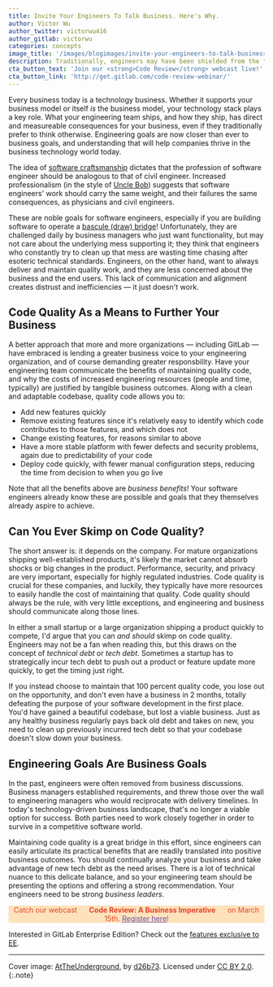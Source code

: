 ```yaml
---
title: Invite Your Engineers To Talk Business. Here's Why.
author: Victor Wu
author_twitter: victorwu416
author_gitlab: victorwu
categories: concepts
image_title: '/images/blogimages/invite-your-engineers-to-talk-business-heres-why.jpg'
description: Traditionally, engineers may have been shielded from the "business parts" of the organization. In today's technology landscape, that's no longer a viable option.
cta_button_text: 'Join our <strong>Code Review</strong> webcast live!'
cta_button_link: 'http://get.gitlab.com/code-review-webinar/'
---
```


Every business today is a technology business. Whether it supports your business model or itself _is_ the business model, your technology stack plays a key role. What your engineering team ships, and how they ship, has direct and measureable consequences for your business, even if they traditionally prefer to think otherwise. Engineering goals are now closer than ever to business goals, and understanding that will help companies thrive in the business technology world today. 

<!-- more -->

The idea of [software craftsmanship](https://en.wikipedia.org/wiki/Software_craftsmanship) dictates that the profession of software engineer should be analogous to that of civil engineer. Increased professionalism (in the style of [Uncle Bob](https://en.wikipedia.org/wiki/Robert_Cecil_Martin)) suggests that software engineers' work should carry the same weight, and their failures the same consequences, as physicians and civil engineers. 

These are noble goals for software engineers, especially if you are building software to operate a [bascule (draw) bridge](https://en.wikipedia.org/wiki/Bascule_bridge)! Unfortunately, they are challenged daily by business managers who just want functionality, but may not care about the underlying mess supporting it; they think that engineers who constantly try to clean up that mess are wasting time chasing after esoteric technical standards. Engineers, on the other hand, want to always deliver and maintain quality work, and they are less concerned about the business and the end users. This lack of communication and alignment creates distrust and inefficiencies — it just doesn't work. 

## Code Quality As a Means to Further Your Business

A better approach that more and more organizations — including GitLab — have embraced is lending a greater business voice to your engineering organization, and of course demanding greater responsbility. Have your engineering team communicate the benefits of maintaining quality code, and why the costs of increased engineering resources (people and time, typically) are justified by tangible business outcomes. Along with a clean and adaptable codebase, quality code allows you to:

* Add new features quickly
* Remove existing features since it's relatively easy to identify which code contributes to those features, and which does not
* Change existing features, for reasons similar to above
* Have a more stable platform with fewer defects and security problems, again due to predictability of your code
* Deploy code quickly, with fewer manual configuration steps, reducing the time from decision to when you go live

Note that all the benefits above are _business benefits_! Your software engineers already know these are possible and goals that they themselves already aspire to achieve. 

## Can You Ever Skimp on Code Quality?

The short answer is: it depends on the company. For mature organizations shipping well-established products, it's likely the market cannot absorb shocks or big changes in the product. Performance, security, and privacy are very important, especially for highly regulated industries. Code quality is crucial for these companies, and luckily, they typically have more resources to easily handle the cost of maintaining that quality. Code quality should always be the rule, with very little exceptions, and engineering and business should communicate along those lines.

In either a small startup or a large organization shipping a product quickly to compete, I'd argue that you can _and should_ skimp on code quality. Engineers may not be a fan when reading this, but this draws on the concept of _technical debt_ or _tech debt_. Sometimes a startup has to strategically incur tech debt to push out a product or feature update more quickly, to get the timing just right. 

If you instead choose to maintain that 100 percent quality code, you lose out on the opportunity, and don't even have a business in 2 months, totally defeating the purpose of your software development in the first place. You'd have gained a beautiful codebase, but lost a viable business. Just as any healthy business regularly pays back old debt and takes on new, you need to clean up previously incurred tech debt so that your codebase doesn't slow down your business. 

## Engineering Goals Are Business Goals

In the past, engineers were often removed from business discussions. Business managers established requirements, and threw those over the wall to engineering managers who would reciprocate with delivery timelines. In today's technology-driven business landscape, that's no longer a viable option for success. Both parties need to work closely together in order to survive in a competitive software world. 

Maintaining code quality is a great bridge in this effort, since engineers can easily articulate its practical benefits that are readily translated into positive business outcomes. You should continually analyze your business and take advantage of new tech debt as the need arises. There is a lot of technical nuance to this delicate balance, and so your engineering team should be presenting the options and offering a strong recommendation. Your engineers need to be strong _business leaders_.

<p class="alert alert-orange" style="background-color: rgba(252,163,38,.3); border-color: rgba(252,163,38,.3); color: rgb(226,67,41) !important; text-align: center;">Catch our webcast &nbsp;&nbsp;<i class="fa fa-gitlab" style="color:rgb(107,79,187); font-size:.85em" aria-hidden="true"></i> &nbsp;&nbsp;<strong>Code Review: A Business Imperative</strong> &nbsp;&nbsp;<i class="fa fa-gitlab" style="color:rgb(107,79,187); font-size:.85em" aria-hidden="true"></i> &nbsp;&nbsp;on March 15th. <a style="color: rgb(107,79,187);" href="http://get.gitlab.com/code-review-webinar/">Register here</a>!</p>

Interested in GitLab Enterprise Edition? Check out the [features exclusive to
EE](https://about.gitlab.com/gitlab-ee/).

----

Cover image: [AtTheUnderground](https://www.flickr.com/photos/draganbrankovic/14469494828/), by [d26b73](https://www.flickr.com/photos/draganbrankovic/). Licensed under [CC BY 2.0](https://creativecommons.org/licenses/by/2.0/legalcode).
{:.note}


